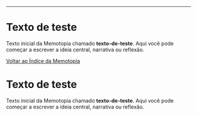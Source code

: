 ---
# Texto de teste

Texto inicial da Memotopia chamado **texto-de-teste**.
Aqui você pode começar a escrever a ideia central, narrativa ou reflexão.

[Voltar ao Índice da Memotopia](../../INDEX.md)

# Texto de teste

Texto inicial da Memotopia chamado **texto-de-teste**.
Aqui você pode começar a escrever a ideia central, narrativa ou reflexão.
